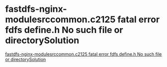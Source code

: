 # fastdfs-nginx-modulesrccommon.c2125 fatal error fdfs define.h No such file or directorySolution
[fastdfs-nginx-modulesrccommon.c2125 fatal error fdfs define.h No such file or directorySolution](https://aiwithcloud.com/2022/09/19/fastdfs_nginx_modulesrccommon-c2125_fatal_error_fdfs_define-h_no_such_file_or_directorysolution/)